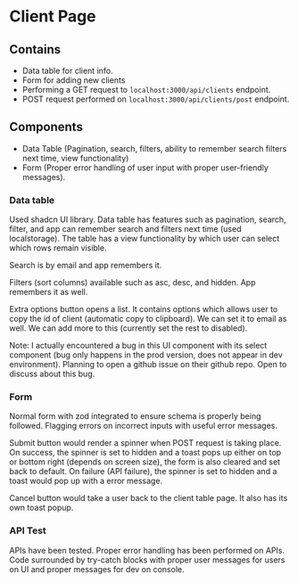 # Client Page

## Contains
- Data table for client info.
- Form for adding new clients
- Performing a GET request to `localhost:3000/api/clients` endpoint.
- POST request performed on `localhost:3000/api/clients/post` endpoint.

## Components
- Data Table (Pagination, search, filters, ability to remember search filters next time, view functionality)
- Form (Proper error handling of user input with proper user-friendly messages).

### Data table
Used shadcn UI library. Data table has features such as pagination, search, filter, and app can remember search and filters next time (used localstorage). The table has a view functionality by which user can select which rows remain visible.

Search is by email and app remembers it.

Filters (sort columns) available such as asc, desc, and hidden. App remembers it as well.

Extra options button opens a list. It contains options which allows user to copy the id of client (automatic copy to clipboard). We can set it to email as well. We can add more to this (currently set the rest to disabled).

Note: I actually encountered a bug in this UI component with its select component (bug only happens in the prod version, does not appear in dev environment). Planning to open a github issue on their github repo. Open to discuss about this bug.


### Form
Normal form with zod integrated to ensure schema is properly being followed. Flagging errors on incorrect inputs with useful error messages. 

Submit button would render a spinner when POST request is taking place. On success, the spinner is set to hidden and a toast pops up either on top or bottom right (depends on screen size), the form is also cleared and set back to default.
On failure (API failure), the spinner is set to hidden and a toast would pop up with a error message.

Cancel button would take a user back to the client table page. It also has its own toast popup.


### API Test
APIs have been tested. Proper error handling has been performed on APIs. Code surrounded by try-catch blocks with proper user messages for users on UI and proper messages for dev on console.
